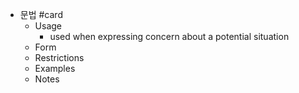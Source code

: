 - 문법 #card
	- Usage
		- used when expressing concern about a potential situation
	- Form
	- Restrictions
	- Examples
	- Notes
